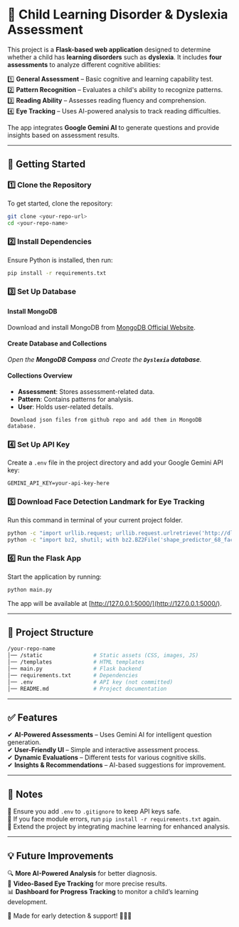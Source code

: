 # 🧠 Child Learning Disorder & Dyslexia Assessment  

This project is a **Flask-based web application** designed to determine whether a child has **learning disorders** such as **dyslexia**. It includes **four assessments** to analyze different cognitive abilities:  

1️⃣ **General Assessment** – Basic cognitive and learning capability test.  
2️⃣ **Pattern Recognition** – Evaluates a child's ability to recognize patterns.  
3️⃣ **Reading Ability** – Assesses reading fluency and comprehension.  
4️⃣ **Eye Tracking** – Uses AI-powered analysis to track reading difficulties.  

The app integrates **Google Gemini AI** to generate questions and provide insights based on assessment results.  

---

## 🚀 Getting Started  

### 1️⃣ Clone the Repository  
To get started, clone the repository:  
```bash
git clone <your-repo-url>
cd <your-repo-name>
```

### 2️⃣ Install Dependencies  
Ensure Python is installed, then run:  
```bash
pip install -r requirements.txt
```

### 3️⃣ Set Up Database

#### Install MongoDB
Download and install MongoDB from [MongoDB Official Website](https://www.mongodb.com/try/download/community).

#### Create Database and Collections
*Open the **MongoDB Compass** and Create the **`Dyslexia` database**.*

#### Collections Overview
- **Assessment**: Stores assessment-related data.
- **Pattern**: Contains patterns for analysis.
- **User**: Holds user-related details.

``` 
 Download json files from github repo and add them in MongoDB database.
```


### 4️⃣  Set Up API Key  
Create a `.env` file in the project directory and add your Google Gemini API key:  
```env
GEMINI_API_KEY=your-api-key-here
```


### 5️⃣ Download Face Detection Landmark for Eye Tracking
Run this command in terminal of your current project folder.
```bash
python -c "import urllib.request; urllib.request.urlretrieve('http://dlib.net/files/shape_predictor_68_face_landmarks.dat.bz2', 'shape_predictor_68_face_landmarks.dat.bz2')"
python -c "import bz2, shutil; with bz2.BZ2File('shape_predictor_68_face_landmarks.dat.bz2') as fr, open('shape_predictor_68_face_landmarks.dat', 'wb') as fw: shutil.copyfileobj(fr, fw)"
```


### 6️⃣ Run the Flask App  
Start the application by running:  
```bash
python main.py
```
The app will be available at [http://127.0.0.1:5000/](http://127.0.0.1:5000/).

---

## 📂 Project Structure  
```bash
/your-repo-name
│── /static                # Static assets (CSS, images, JS)
│── /templates             # HTML templates
│── main.py                # Flask backend
│── requirements.txt       # Dependencies
│── .env                   # API key (not committed)
│── README.md              # Project documentation
```

---

## ✅ Features  
✔ **AI-Powered Assessments** – Uses Gemini AI for intelligent question generation.  
✔ **User-Friendly UI** – Simple and interactive assessment process.  
✔ **Dynamic Evaluations** – Different tests for various cognitive skills.  
✔ **Insights & Recommendations** – AI-based suggestions for improvement.  

---

## 📌 Notes  
🔹 Ensure you add `.env` to `.gitignore` to keep API keys safe.  
🔹 If you face module errors, run `pip install -r requirements.txt` again.  
🔹 Extend the project by integrating machine learning for enhanced analysis.  

---

## 💡 Future Improvements  
🔍 **More AI-Powered Analysis** for better diagnosis.  
🎥 **Video-Based Eye Tracking** for more precise results.  
📊 **Dashboard for Progress Tracking** to monitor a child’s learning development.  

💙 Made for early detection & support! 🧑‍🎓🚀

